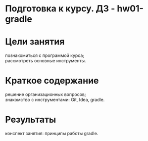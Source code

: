 # Подготовка к курсу. ДЗ - hw01-gradle

# Цели занятия
познакомиться с программой курса;<br/>
рассмотреть основные инструменты.

# Краткое содержание
решение организационных вопросов;<br/>
знакомство с инструментами: Git, Idea, gradle.

# Результаты
конспект занятия: принципы работы gradle.
